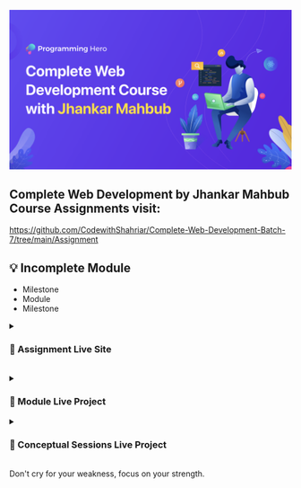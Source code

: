 ![](thumbnail.png)
</br>

## Complete Web Development by Jhankar Mahbub Course Assignments visit: 
https://github.com/CodewithShahriar/Complete-Web-Development-Batch-7/tree/main/Assignment

## 💡 Incomplete Module

* Milestone 
* Module 
* Milestone 

<details>
<summary>
  <h3>📑 Assignment Live Site</h3>
</summary>
</br> 
</br>  1.[new-year-new-me](https://verdant-otter-af8880.netlify.app/) 60
</br>  2.[ge-architect](https://serene-cat-1b3cad.netlify.app/) 46
</br>  3.[legal-solution-resource](https://venerable-belekoy-74b25e.netlify.app/) 50
</br>  5.[geomerty-genius](https://benevolent-cat-886bb7.netlify.app/) 60




</details>



</br>
</hr>

<details>
<summary>
  <h3>📃 Module Live Project </h3>
</summary>
<br >
-
-
-
-




</details>

<details>
<summary>
  <h3>📃 Conceptual Sessions Live Project </h3>
</summary>
<br >
-
-
-
-




</details>

</br>
</hr>
Don't cry for your weakness, focus on your strength.